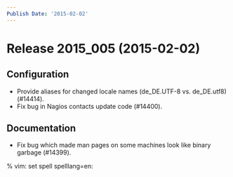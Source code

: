 ```yaml
---
Publish Date: '2015-02-02'
---
```


# Release 2015_005 (2015-02-02)

## Configuration

- Provide aliases for changed locale names (de_DE.UTF-8 vs. de_DE.utf8)
  (#14414).
- Fix bug in Nagios contacts update code (#14400).

## Documentation

- Fix bug which made man pages on some machines look like binary garbage
  (#14399).

% vim: set spell spelllang=en:

